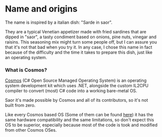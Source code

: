 # Name and origins

The name is inspired by a italian dish: "Sarde in saor".

They are a typical Venetian appetizer made with fried sardines that are dipped in "saor", a tasty condiment based on onions, pine nuts, vinegar and raisins. This seasoning mix might turn some people off, but I can assure you that it's not that bad when you try it. In any case, I chose this name in fact because of the difficulty 
and the time it takes to prepare this dish, just like an operating system.

### What is Cosmos?

[Cosmos](https://github.com/CosmosOS/Cosmos)  (C# Open Source Managed Operating System) is an operating system development kit which uses .NET, alongside the custom IL2CPU compiler to convert (most) C# code into a working bare-metal OS.

Saor it's made possible by Cosmos and all of its contributors, so it's not built from zero.

Like every Cosmos based OS (Some of them can be found [here](https://github.com/AnErrupTion/cosmos-awesome)) it has the same hardware compatibility and the same limitations, so don't expect this OS to be superior, especially because most of the code is took and modified from other Cosmos OSes.
